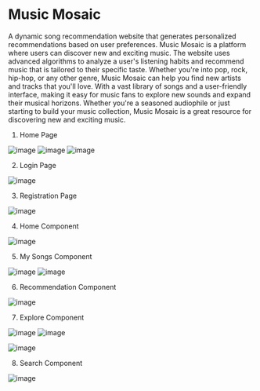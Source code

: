 # Music Mosaic
A dynamic song recommendation website that generates personalized recommendations based on user preferences.
Music Mosaic is a platform where users can discover new and exciting music. The website uses advanced algorithms to analyze a user's listening habits and recommend music that is tailored to their specific taste. Whether you're into pop, rock, hip-hop, or any other genre, Music Mosaic can help you find new artists and tracks that you'll love. With a vast library of songs and a user-friendly interface, making it easy for music fans to explore new sounds and expand their musical horizons. Whether you're a seasoned audiophile or just starting to build your music collection, Music Mosaic is a great resource for discovering new and exciting music.

1.	Home Page 
 
 ![image](https://github.com/hrishikeshm12/dynamic-song-recommendation/assets/65590350/89af929c-59f0-4e86-98bb-5256e09e8a81)
  ![image](https://github.com/hrishikeshm12/dynamic-song-recommendation/assets/65590350/5f0f9519-aae5-4c02-99a3-b31bec8bb2f4)
  ![image](https://github.com/hrishikeshm12/dynamic-song-recommendation/assets/65590350/8e8ad5b2-4d4c-48a5-bd5e-2ddf966fe5bc)

 



2.	Login Page 

![image](https://github.com/hrishikeshm12/dynamic-song-recommendation/assets/65590350/6058e91b-d566-4a4f-8ec8-c8ab89178c7f)



 

3.	Registration Page

![image](https://github.com/hrishikeshm12/dynamic-song-recommendation/assets/65590350/8f48c242-be7d-4a11-ab1a-7bed0a32307a)


 

4.	Home Component 
 
 ![image](https://github.com/hrishikeshm12/dynamic-song-recommendation/assets/65590350/d907a3b0-2bd6-4a20-98a6-28298d1feb2e)


5.	My Songs Component 
 
![image](https://github.com/hrishikeshm12/dynamic-song-recommendation/assets/65590350/79d6b212-cdbb-408b-b868-2f4d87d20850)
![image](https://github.com/hrishikeshm12/dynamic-song-recommendation/assets/65590350/ccfa7af8-b157-4aac-afe1-01daaa110be7)

 

6.	Recommendation Component

![image](https://github.com/hrishikeshm12/dynamic-song-recommendation/assets/65590350/afda1918-2345-4afe-9bad-6e53f56c3d39)

 

7.	Explore Component 
 
 ![image](https://github.com/hrishikeshm12/dynamic-song-recommendation/assets/65590350/de8b8e41-b4e8-4c51-8155-68d0beeaa97e)
![image](https://github.com/hrishikeshm12/dynamic-song-recommendation/assets/65590350/37db9332-00cc-4d49-9dcc-7334e6beca40)

![image](https://github.com/hrishikeshm12/dynamic-song-recommendation/assets/65590350/dcf37bce-a9a3-4341-a880-b1b940b530d1)

 

8.	Search Component 
 
![image](https://github.com/hrishikeshm12/dynamic-song-recommendation/assets/65590350/a2f21469-1436-4047-8611-82ea80cd2764)


